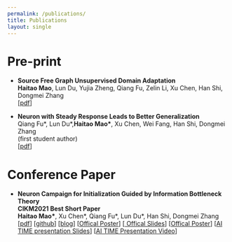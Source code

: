 ```yaml
---
permalink: /publications/
title: Publications
layout: single
---
```


# Pre-print
<ul>
    <li>
      <p>
        <strong>Source Free Graph Unsupervised Domain Adaptation </strong><br>
        <strong>Haitao Mao</strong>, Lun Du, Yujia Zheng, Qiang Fu, Zelin Li, Xu Chen, Han Shi, Dongmei Zhang <br>
        [<a href="https://arxiv.org/pdf/2112.00955.pdf">pdf</a>]
      </p>
    </li>
    <li>
      <p>
        <strong>Neuron with Steady Response Leads to Better Generalization</strong><br>
        Qiang Fu*, Lun Du*,<strong>Haitao Mao*</strong>, Xu Chen, Wei Fang, Han Shi, Dongmei Zhang <br>
        (first student author) <br>
        [<a href="https://arxiv.org/pdf/2111.15414.pdf">pdf</a>]
      </p>
    </li>
</ul>


# Conference Paper
<ul>
    <li>
      <p>
        <strong> Neuron Campaign for Initialization Guided by Information Bottleneck Theory </strong><br>
        <strong>CIKM2021 Best Short Paper</strong><br>
        <strong>Haitao Mao*</strong>, Xu Chen*, Qiang Fu*, Lun Du*, Han Shi, Dongmei Zhang <br>
        [<a href="https://arxiv.org/pdf/2108.06530.pdf">pdf</a>]
        [<a href="https://github.com/huanhuqueyue/CIKM-IBCI">github</a>]
        [<a href="https://huanhuqueyue.github.io/personal-page/categories/neuronCampaign/">blog</a>]
        [<a href="https://github.com/huanhuqueyue/personal-page/blob/master/_files/Init_poster.pdf">Offical Poster</a>]
        [<a href="https://github.com/huanhuqueyue/personal-page/blob/master/_files/CIKM21_Neuron_Campaign_for_Initialization_Guided_by_Information_Bottleneck_Theory.pdf"> Offical Slides</a>]
        [<a href="https://github.com/huanhuqueyue/personal-page/blob/master/_files/Init_video.mp4">Offical Poster</a>]
        [<a href="https://github.com/huanhuqueyue/personal-page/blob/master/_files/AITime%20CIKM21%20-%20Neuron%20Campaign.pdf">AI TIME presentation Slides</a>]
        [<a href="https://www.bilibili.com/video/BV1fL411V7FP?spm_id_from=333.1007.top_right_bar_window_history.content.click">AI TIME Presentation Video</a>]
      </p>
    </li>
</ul>